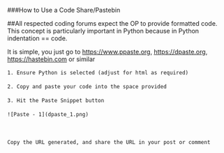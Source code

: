 ###How to Use a Code Share/Pastebin

##All respected coding forums expect the OP to provide formatted code. This concept is particularly important in Python because in Python indentation == code.

It is simple, you just go to https://www.ppaste.org, https://dpaste.org, https://hastebin.com  or similar 

    1. Ensure Python is selected (adjust for html as required)
    
    2. Copy and paste your code into the space provided
    
    3. Hit the Paste Snippet button
    
    ![Paste - 1](dpaste_1.png)
    
    
    
    Copy the URL generated, and share the URL in your post or comment
